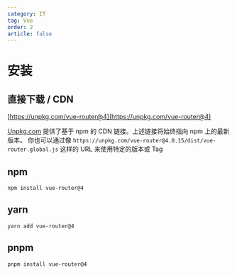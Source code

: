 ```yaml
---
category: IT
tag: Vue
order: 2
article: false
---
```


# 安装

## 直接下载 / CDN

[https://unpkg.com/vue-router@4](https://unpkg.com/vue-router@4)

[Unpkg.com](https://unpkg.com/) 提供了基于 npm 的 CDN 链接。上述链接将始终指向 npm 上的最新版本。 你也可以通过像 `https://unpkg.com/vue-router@4.0.15/dist/vue-router.global.js` 这样的 URL 来使用特定的版本或 Tag

## npm

```shell
npm install vue-router@4
```

## yarn

```shell
yarn add vue-router@4
```

## pnpm

```shell
pnpm install vue-router@4
```
